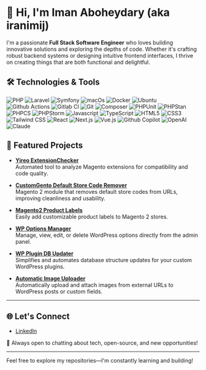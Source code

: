 # 👋 Hi, I'm Iman Aboheydary (aka iranimij)

I'm a passionate **Full Stack Software Engineer** who loves building innovative solutions and exploring the depths of code. Whether it's crafting robust backend systems or designing intuitive frontend interfaces, I thrive on creating things that are both functional and delightful.

## 🛠️ Technologies & Tools

![PHP](https://img.shields.io/badge/-PHP-000?style=flat&logo=php)
![Laravel](https://img.shields.io/badge/-Laravel-333?style=flat&logo=laravel)
![Symfony](https://img.shields.io/badge/-Symfony-333?style=flat&logo=symfony)
![macOs](https://img.shields.io/badge/-MacOS-333?style=flat&logo=macOS)
![Docker](https://img.shields.io/badge/-Docker-333?style=flat&logo=docker)
![Ubuntu](https://img.shields.io/badge/-Ubuntu-333?style=flat&logo=ubuntu)
![Github Actions](https://img.shields.io/badge/-Github%20Actions-333?style=flat&logo=githubactions)
![Gitlab CI](https://img.shields.io/badge/-Gitlab%20CI-333?style=flat&logo=gitlab)
![Git](https://img.shields.io/badge/-Git-333333?style=flat&logo=git)
![Composer](https://img.shields.io/badge/-Composer-333333?style=flat&logo=composer)
![PHPUnit](https://img.shields.io/badge/-PHPUnit-333333?style=flat&logo=phpunit)
![PHPStan](https://img.shields.io/badge/-PHPStan-333333?style=flat&logo=phpstan)
![PHPCS](https://img.shields.io/badge/-PHPCS-333333?style=flat&logo=phpcs)
![PHPStorm](https://img.shields.io/badge/-PHPStorm-333?style=flat&logo=phpstorm)
![Javascript](https://img.shields.io/badge/-JavaScript-333?style=flat&logo=javascript)
![TypeScript](https://img.shields.io/badge/-TypeScript-333?style=flat&logo=typescript)
![HTML5](https://img.shields.io/badge/-HTML5-333?style=flat&logo=html5)
![CSS3](https://img.shields.io/badge/-CSS3-333?style=flat&logo=css3)
![Tailwind CSS](https://img.shields.io/badge/-Tailwind%20CSS-333?style=flat&logo=tailwindcss)
![React](https://img.shields.io/badge/-React-333?style=flat&logo=react)
![Next.js](https://img.shields.io/badge/-Next.js-333?style=flat&logo=nextdotjs)
![Vue.js](https://img.shields.io/badge/-Vue.js-333?style=flat&logo=vuedotjs)
![Github Copilot](https://img.shields.io/badge/-Github%20Copilot-333?style=flat&logo=githubcopilot)
![OpenAI](https://img.shields.io/badge/-OpenAI-333?style=flat&logo=openai)
![Claude](https://img.shields.io/badge/-Claude-333?style=flat&logo=claude)

## 🚀 Featured Projects

- **[Yireo ExtensionChecker](https://github.com/yireo/Yireo_ExtensionChecker)**  
  Automated tool to analyze Magento extensions for compatibility and code quality.

- **[CustomGento Default Store Code Remover](https://github.com/customgento/module-defaultstorecode-remover)**  
  Magento 2 module that removes default store codes from URLs, improving cleanliness and usability.

- **[Magento2 Product Labels](https://github.com/iranimij/magento2-product-labels)**  
  Easily add customizable product labels to Magento 2 stores.

- **[WP Options Manager](https://github.com/iranimij/wp-options-manager)**  
  Manage, view, edit, or delete WordPress options directly from the admin panel.

- **[WP Plugin DB Updater](https://github.com/iranimij/wp-plugin-db-updater)**  
  Simplifies and automates database structure updates for your custom WordPress plugins.

- **[Automatic Image Uploader](https://github.com/iranimij/automatic-image-uploader)**  
  Automatically upload and attach images from external URLs to WordPress posts or custom fields.

---

## 🌐 Let's Connect

- [LinkedIn](https://www.linkedin.com/in/iranimij/)

💬 Always open to chatting about tech, open-source, and new opportunities!

---

Feel free to explore my repositories—I'm constantly learning and building!
